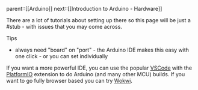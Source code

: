 parent::[[Arduino]]
next::[[Introduction to Arduino - Hardware]]

There are a lot of tutorials about setting up there so this page will be just a #stub - with issues that you may come across.

Tips
- always need "board" on "port" - the Arduino IDE makes this easy with one click - or you can set individually

If you want a more powerful IDE, you can use the popular [VSCode](https://code.visualstudio.com/) with the [PlatformIO](https://platformio.org/) extension to do Arduino (and many other MCU) builds. If you want to go fully browser based you can try [Wokwi](https://wokwi.com/). 
